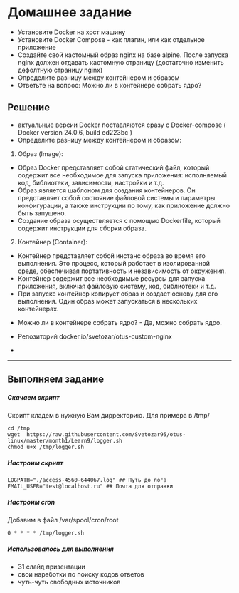 # Домашнее задание
* Установите Docker на хост машину
* Установите Docker Compose - как плагин, или как отдельное приложение
* Создайте свой кастомный образ nginx на базе alpine. После запуска nginx должен отдавать кастомную страницу (достаточно изменить дефолтную страницу nginx)
* Определите разницу между контейнером и образом
* Ответьте на вопрос: Можно ли в контейнере собрать ядро?

## Решение

*  актуальные версии Docker поставляются сразу с Docker-compose ( Docker version 24.0.6, build ed223bc )
* Определите разницу между контейнером и образом:
 1. Образ (Image):
- Образ Docker представляет собой статический файл, который содержит все необходимое для запуска приложения: исполняемый код, библиотеки, зависимости, настройки и т.д.
- Образ является шаблоном для создания контейнеров. Он представляет собой состояние файловой системы и параметры конфигурации, а также инструкции по тому, как приложение должно быть запущено.
- Создание образа осуществляется с помощью Dockerfile, который содержит инструкции для сборки образа.

2. Контейнер (Container):
- Контейнер представляет собой инстанс образа во время его выполнения. Это процесс, который работает в изолированной среде, обеспечивая портативность и независимость от окружения.
- Контейнер содержит все необходимые ресурсы для запуска приложения, включая файловую систему, код, библиотеки и т.д.
- При запуске контейнер копирует образ и создает основу для его выполнения. Один образ может запускаться в нескольких контейнерах.

* Можно ли в контейнере собрать ядро? -  Да, можно собрать ядро. 


* Репозиторий  docker.io/svetozar/otus-custom-nginx
* 



--------------------------------

## Выполняем задание

##### Скачаем скрипт 

Скрипт кладем в нужную Вам дирректорию. Для примера в /tmp/

```
cd /tmp
wget  https://raw.githubusercontent.com/Svetozar95/otus-linux/master/month1/Learn9/logger.sh 
chmod u+x /tmp/logger.sh
```

##### Настроим скрипт

```
LOGPATH="./access-4560-644067.log" ## Путь до лога
EMAIL_USER="test@localhost.ru" ## Почта для отправки
``` 

##### Настроим cron

Добавим в файл /var/spool/cron/root

```
0 * * * * /tmp/logger.sh

```

##### Использовалось для выполнения

* 31 слайд призентации
* свои наработки по поиску кодов ответов
* чуть-чуть свободных источников
